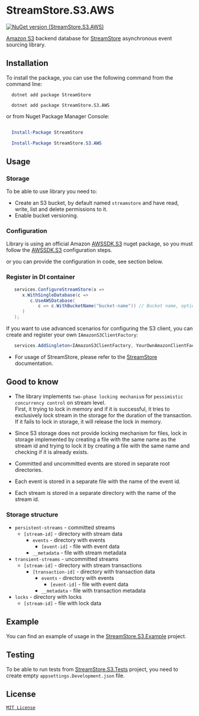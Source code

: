 # StreamStore.S3.AWS

[![NuGet version (StreamStore.S3.AWS)](https://img.shields.io/nuget/v/StreamStore.S3.AWS.svg?style=flat-square)](https://www.nuget.org/packages/StreamStore.S3.AWS/)

[Amazon S3] backend database for [StreamStore] asynchronous event sourcing library.

## Installation

To install the package, you can use the following command from the command line:

```dotnetcli
  dotnet add package StreamStore

  dotnet add package StreamStore.S3.AWS
```

or from Nuget Package Manager Console:

```powershell

  Install-Package StreamStore

  Install-Package StreamStore.S3.AWS
```

## Usage

### Storage

To be able to use library you need to:

- Create an S3 bucket, by default named `streamstore` and have read, write, list and delete permissions to it.
- Enable bucket versioning.

### Configuration

Library is using an official Amazon [AWSSDK.S3] nuget package, so you must follow the [AWSSDK.S3] configuration steps.


or you can provide the configuration in code, see section below.

### Register in DI container

```csharp
   services.ConfigureStreamStore(x =>
      x.WithSingleDatabase(c =>
         c.UseAWSDatabase(
            c => c.WithBucketName("bucket-name")) // Bucket name, optional, by default "streamstore"
      )
   );
```

If you want to use advanced scenarios for configuring the S3 client, you can create and register your own ``IAmazonS3ClientFactory``:

```csharp
   services.AddSingleton<IAmazonS3ClientFactory, YourOwnAmazonClientFactory>();
```

- For usage of StreamStore, please refer to the [StreamStore] documentation.

## Good to know

- The library implements `two-phase locking mechanism` for `pessimistic concurrency control` on stream level.  
First, it trying to lock in memory and if it is successful, it tries to exclusively lock stream in the storage for the duration of the transaction. If it fails to lock in storage, it will release the lock in memory.

- Since S3 storage does not provide locking mechanism for files, lock in storage implemented by creating a file with the same name as the stream id and trying to lock it by creating a file with the same name and checking if it is already exists.

- Committed and uncommitted events are stored in separate root directories.

- Each event is stored in a separate file with the name of the event id.

- Each stream is stored in a separate directory with the name of the stream id.

### Storage structure

- `persistent-streams` - committed streams
  - `[stream-id]` - directory with stream data
    - `events` - directory with events
      - `[event-id]` - file with event data
    - `__metadata` - file with stream metadata
- `transient-streams` - uncommitted streams
  - `[stream-id]` - directory with stream transactions
    - `[transaction-id]` - directory with transaction data
      - `events` - directory with events
        - `[event-id]` - file with event data
      - `__metadata` - file with transaction metadata
- `locks` - directory with locks
  - `[stream-id]` - file with lock data

## Example

You can find an example of usage in the [StreamStore.S3.Example](https://github.com/kostiantyn-matsebora/streamstore/tree/master/src/StreamStore.S3.Example) project.

## Testing

To be able to run tests from [StreamStore.S3.Tests](../StreamStore.S3.Tests/) project, you need to create empty `appsettings.Development.json` file.

## License

[`MIT License`](../../LICENSE)

[Amazon S3]: https://aws.amazon.com/s3/
[AWSSDK.S3]: https://www.nuget.org/packages/AWSSDK.S3/
[StreamStore]: https://github.com/kostiantyn-matsebora/streamstore/tree/master
